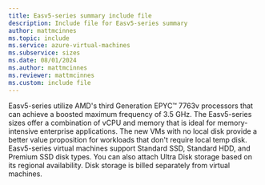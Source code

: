 ```yaml
---
title: Easv5-series summary include file
description: Include file for Easv5-series summary
author: mattmcinnes
ms.topic: include
ms.service: azure-virtual-machines
ms.subservice: sizes
ms.date: 08/01/2024
ms.author: mattmcinnes
ms.reviewer: mattmcinnes
ms.custom: include file
---
```

Easv5-series utilize AMD's third Generation EPYC™ 7763v processors that can achieve a boosted maximum frequency of 3.5 GHz. The Easv5-series sizes offer a combination of vCPU and memory that is ideal for memory-intensive enterprise applications. The new VMs with no local disk provide a better value proposition for workloads that don't require local temp disk. Easv5-series virtual machines support Standard SSD, Standard HDD, and Premium SSD disk types. You can also attach Ultra Disk storage based on its regional availability. Disk storage is billed separately from virtual machines.

